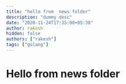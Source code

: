 ```yaml
---
title: "hello from  news folder"
description: "dummy desc"
date: "2020-11-24T17:35:00+05:30"
author: rakesh
hidden: false
authors: ["rakesh"]
tags: ["golang"]
---
```


# Hello from news folder
